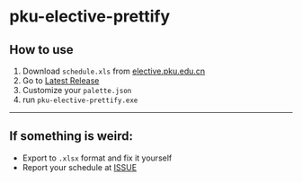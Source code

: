 # pku-elective-prettify

## How to use
1. Download `schedule.xls` from [elective.pku.edu.cn](https://elective.pku.edu.cn/)
2. Go to [Latest Release](https://github.com/ParkSnoopy/pku-elective-prettify/releases)
3. Customize your `palette.json`
4. run `pku-elective-prettify.exe`

---
## If something is weird:
- Export to `.xlsx` format and fix it yourself
- Report your schedule at [ISSUE](https://github.com/ParkSnoopy/pku-elective-prettify/issues/new)

